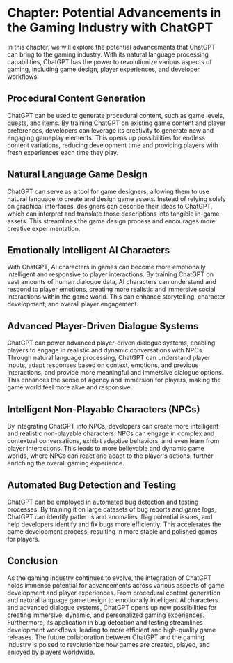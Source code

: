 Chapter: Potential Advancements in the Gaming Industry with ChatGPT
===================================================================

In this chapter, we will explore the potential advancements that ChatGPT can bring to the gaming industry. With its natural language processing capabilities, ChatGPT has the power to revolutionize various aspects of gaming, including game design, player experiences, and developer workflows.

Procedural Content Generation
-----------------------------

ChatGPT can be used to generate procedural content, such as game levels, quests, and items. By training ChatGPT on existing game content and player preferences, developers can leverage its creativity to generate new and engaging gameplay elements. This opens up possibilities for endless content variations, reducing development time and providing players with fresh experiences each time they play.

Natural Language Game Design
----------------------------

ChatGPT can serve as a tool for game designers, allowing them to use natural language to create and design game assets. Instead of relying solely on graphical interfaces, designers can describe their ideas to ChatGPT, which can interpret and translate those descriptions into tangible in-game assets. This streamlines the game design process and encourages more creative experimentation.

Emotionally Intelligent AI Characters
-------------------------------------

With ChatGPT, AI characters in games can become more emotionally intelligent and responsive to player interactions. By training ChatGPT on vast amounts of human dialogue data, AI characters can understand and respond to player emotions, creating more realistic and immersive social interactions within the game world. This can enhance storytelling, character development, and overall player engagement.

Advanced Player-Driven Dialogue Systems
---------------------------------------

ChatGPT can power advanced player-driven dialogue systems, enabling players to engage in realistic and dynamic conversations with NPCs. Through natural language processing, ChatGPT can understand player inputs, adapt responses based on context, emotions, and previous interactions, and provide more meaningful and immersive dialogue options. This enhances the sense of agency and immersion for players, making the game world feel more alive and responsive.

Intelligent Non-Playable Characters (NPCs)
------------------------------------------

By integrating ChatGPT into NPCs, developers can create more intelligent and realistic non-playable characters. NPCs can engage in complex and contextual conversations, exhibit adaptive behaviors, and even learn from player interactions. This leads to more believable and dynamic game worlds, where NPCs can react and adapt to the player's actions, further enriching the overall gaming experience.

Automated Bug Detection and Testing
-----------------------------------

ChatGPT can be employed in automated bug detection and testing processes. By training it on large datasets of bug reports and game logs, ChatGPT can identify patterns and anomalies, flag potential issues, and help developers identify and fix bugs more efficiently. This accelerates the game development process, resulting in more stable and polished games for players.

Conclusion
----------

As the gaming industry continues to evolve, the integration of ChatGPT holds immense potential for advancements across various aspects of game development and player experiences. From procedural content generation and natural language game design to emotionally intelligent AI characters and advanced dialogue systems, ChatGPT opens up new possibilities for creating immersive, dynamic, and personalized gaming experiences. Furthermore, its application in bug detection and testing streamlines development workflows, leading to more efficient and high-quality game releases. The future collaboration between ChatGPT and the gaming industry is poised to revolutionize how games are created, played, and enjoyed by players worldwide.
